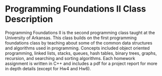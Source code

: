 # Programming Foundations II Class Description
Programming Foundations II is the second programming class taught at the University of Arkansas. This class builds on the first programming foundations class by teaching about some of the common data structures and algorithms used in programming. Concepts included object oriented programming, linked lists, stacks, queues, hash tables, binary trees, graphs, recursion, and searching and sorting algorithms. Each homework assignment is written in C++ and includes a pdf for a project report for more in depth details (except for Hw4 and Hw6).

